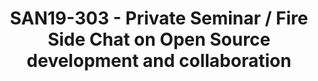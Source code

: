 ---
categories:
- san19
description: Coming soon...
image:
  featured: 'true'
  path: /assets/images/featured-images/san19/SAN19-303.png
session_attendee_num: '33'
session_id: SAN19-303
session_room: Pacific Room (Keynote)
session_slot:
  end_time: '2019-09-25 11:55:00'
  start_time: '2019-09-25 11:00:00'
session_speakers:
- speaker_bio: Bryan Huntsman is a Senior Director at the Qualcomm Innovation Center
    and is responsible for Linux Kernel development on Qualcomm Snapdragon processors
    for mobile and IoT markets. &nbsp;Over the past decade, he has set up a team of
    engineers and engineering processes that contributed to the launch of billions
    of Android devices. Prior to joining Qualcomm, Bryan spent 10 years in the telecommunications
    industry working as a SW/FW developer for embedded, real-time systems. Bryan has
    a B.S in Computer Engineering from the University of Florida.
  speaker_company: Qualcomm Innovation Center
  speaker_image: /assets/images/speakers/san19/bryan-huntsman.jpg
  speaker_location: ''
  speaker_name: Bryan Huntsman
  speaker_position: Sr Director
  speaker_url: ''
  speaker_username: bryanh
- speaker_bio: Robert Wolff is a technical writer, open source evangelist, community
    leader and engineer with a history of working in and around esteemed academic
    institutions and STEAM (science, technology, engineering, art and mathematics)
    based educational programs. Right now, Robert works as community manager for 96Boards
    at Linaro. He helps maintain several of 96Boards’ Open Source orgs and repositories,
    runs a variety of community driven projects/initiatives, and hosts his own live,
    weekly online video “podcast” dubbed “96Boards OpenHours”.<br><br>Robert graduated
    from University of California, San Diego with a bachelors degree in Electrical
    Engineering. During his undergrad, he was heavily involved with the Global Teams
    in Engineering Services (TIES) program. He participated in several humanitarian
    engineering projects, working in multi-disciplinary teams, to deliver useful prototypes
    to promote STEM education for underprivileged communities around his hometown
    of San Diego, California. It was during this time Robert began to develop an interest
    in open source, embedded systems, and IoT.<br><br>Prior to his work with Linaro/96Boards,
    he worked for the Qualcomm Institute at UCSD creating an extensive online specialization
    for the DragonBoard 410c. These six courses are hosted by Coursera.org and contain
    upward of 500 educational videos.
  speaker_company: Linaro / 96Boards
  speaker_image: /assets/images/speakers/san19/robert-wolff.jpg
  speaker_location: Greater San Diego Area
  speaker_name: Robert Wolff
  speaker_position: Community Manager & Engineer
  speaker_url: https://twitter.com/sdrobertw
  speaker_username: robert.wolff
- speaker_bio: Grant Likely is an Linux engineer and previous maintainer of the Devicetree
    subsystem in Linux. He is currently a senior technical director at Arm where he
    works on system architecture in the Open Source Software team, which includes
    maintaining the EBBR specification. Grant has also previously represented the
    Linux community on the Linux Foundations Technical Advisory Board.
  speaker_company: Arm
  speaker_image: /assets/images/speakers/san19/grant-likely.jpg
  speaker_location: ''
  speaker_name: Grant Likely
  speaker_position: Senior Techincal Director
  speaker_url: ''
  speaker_username: grant.likely1
- speaker_bio: Elsie Wahlig is a Senior Director of Linaros Datacenter Cloud Group
    and HPC  at Linaro. Prior to joining, Elsie has been in high-tech field working
    at semiconductor companies for 22 years. Shes been building the Arm server market
    since 2011 at Qualcomm and Samsung with roles spanning both engineering and product
    management. Before embracing Arm Servers, she worked at AMD contributing to development
    of software and architectural extensions of the AMD microprocessor.
  speaker_company: Linaro
  speaker_image: /assets/images/speakers/san19/elsie-wahlig.jpg
  speaker_location: elsie.wahlig
  speaker_name: Elsie Wahlig
  speaker_position: Sr. Director
  speaker_url: ''
  speaker_username: elsie.wahlig
session_track: Open Source Development
tag: session
tags:
- 96Boards
title: SAN19-303 - Private Seminar / Fire Side Chat on Open Source development and
  collaboration
---